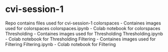 # cvi-session-1
Repo contains files used for cvi-session-1 
colorspaces - Containes images used for colorspaces 
colorspaces.ipynb - Colab notebook for colorspaces 
Thresholding - Containes images used for Thresholding 
Thresholding.ipynb - Colab notebook for Thresholding 
Filtering  - Containes images used for Filtering
Filtering.ipynb - Colab notebook for Filtering 
